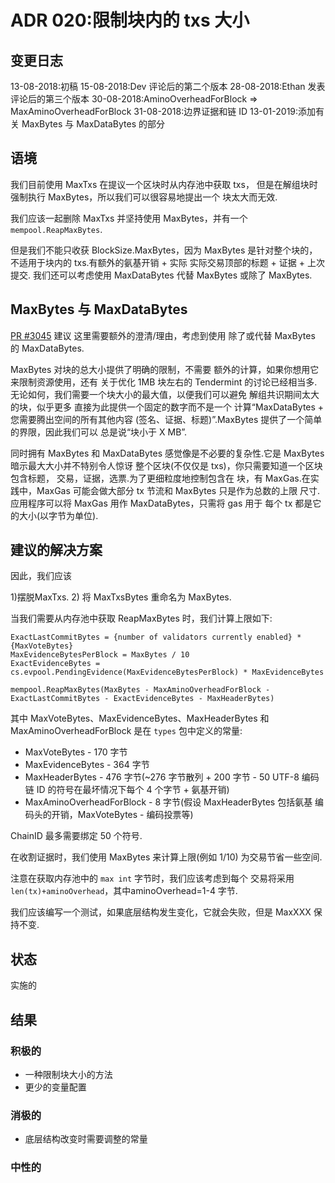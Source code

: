 # ADR 020:限制块内的 txs 大小

## 变更日志

13-08-2018:初稿
15-08-2018:Dev 评论后的第二个版本
28-08-2018:Ethan 发表评论后的第三个版本
30-08-2018:AminoOverheadForBlock => MaxAminoOverheadForBlock
31-08-2018:边界证据和链 ID
13-01-2019:添加有关 MaxBytes 与 MaxDataBytes 的部分

## 语境

我们目前使用 MaxTxs 在提议一个区块时从内存池中获取 txs，
但是在解组块时强制执行 MaxBytes，所以我们可以很容易地提出一个
块太大而无效.

我们应该一起删除 MaxTxs 并坚持使用 MaxBytes，并有一个
`mempool.ReapMaxBytes`.

但是我们不能只收获 BlockSize.MaxBytes，因为 MaxBytes 是针对整个块的，
不适用于块内的 txs.有额外的氨基开销 + 实际
实际交易顶部的标题 + 证据 + 上次提交.
我们还可以考虑使用 MaxDataBytes 代替 MaxBytes 或除了 MaxBytes.

## MaxBytes 与 MaxDataBytes

[PR #3045](https://github.com/tendermint/tendermint/pull/3045) 建议
这里需要额外的澄清/理由，考虑到使用
除了或代替 MaxBytes 的 MaxDataBytes.

MaxBytes 对块的总大小提供了明确的限制，不需要
额外的计算，如果你想用它来限制资源使用，还有
关于优化 1MB 块左右的 Tendermint 的讨论已经相当多.
无论如何，我们需要一个块大小的最大值，以便我们可以避免
解组共识期间太大的块，似乎更多
直接为此提供一个固定的数字而不是一个
计算“MaxDataBytes + 您需要腾出空间的所有其他内容
(签名、证据、标题)”.MaxBytes 提供了一个简单的界限，因此我们可以
总是说“块小于 X MB”.

同时拥有 MaxBytes 和 MaxDataBytes 感觉像是不必要的复杂性.它是
MaxBytes 暗示最大大小并不特别令人惊讶
整个区块(不仅仅是 txs)，你只需要知道一个区块包含标题，
交易，证据，选票.为了更细粒度地控制包含在
块，有 MaxGas.在实践中，MaxGas 可能会做大部分
tx 节流和 MaxBytes 只是作为总数的上限
尺寸.应用程序可以将 MaxGas 用作 MaxDataBytes，只需将 gas 用于
每个 tx 都是它的大小(以字节为单位).

## 建议的解决方案

因此，我们应该

1)摆脱MaxTxs.
2) 将 MaxTxsBytes 重命名为 MaxBytes.

当我们需要从内存池中获取 ReapMaxBytes 时，我们计算上限如下:

```
ExactLastCommitBytes = {number of validators currently enabled} * {MaxVoteBytes}
MaxEvidenceBytesPerBlock = MaxBytes / 10
ExactEvidenceBytes = cs.evpool.PendingEvidence(MaxEvidenceBytesPerBlock) * MaxEvidenceBytes

mempool.ReapMaxBytes(MaxBytes - MaxAminoOverheadForBlock - ExactLastCommitBytes - ExactEvidenceBytes - MaxHeaderBytes)
```

其中 MaxVoteBytes、MaxEvidenceBytes、MaxHeaderBytes 和 MaxAminoOverheadForBlock
是在 `types` 包中定义的常量:

- MaxVoteBytes - 170 字节
- MaxEvidenceBytes - 364 字节
- MaxHeaderBytes - 476 字节(~276 字节散列 + 200 字节 - 50 UTF-8 编码
  链 ID 的符号在最坏情况下每个 4 个字节 + 氨基开销)
- MaxAminoOverheadForBlock - 8 字节(假设 MaxHeaderBytes 包括氨基
  编码头的开销，MaxVoteBytes - 编码投票等)

ChainID 最多需要绑定 50 个符号.

在收割证据时，我们使用 MaxBytes 来计算上限(例如 1/10)
为交易节省一些空间.

注意在获取内存池中的 `max int` 字节时，我们应该考虑到每个
交易将采用`len(tx)+aminoOverhead`，其中aminoOverhead=1-4 字节.

我们应该编写一个测试，如果底层结构发生变化，它就会失败，但是
MaxXXX 保持不变.

## 状态

实施的

## 结果

### 积极的

* 一种限制块大小的方法
* 更少的变量配置

### 消极的

* 底层结构改变时需要调整的常量

### 中性的
